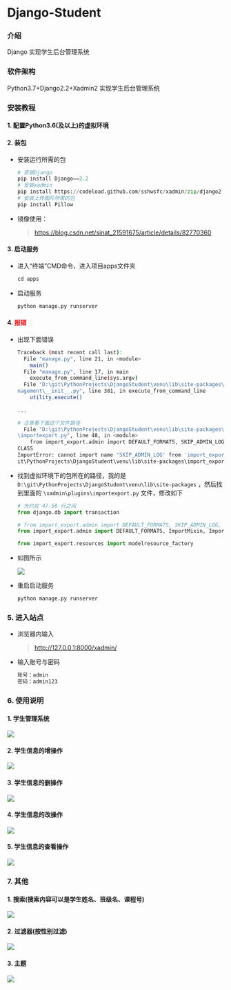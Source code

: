 # Django-Student

### 介绍

  Django 实现学生后台管理系统

### 软件架构

  Python3.7+Django2.2+Xadmin2 实现学生后台管理系统

### 安装教程

#### 1. 配置Python3.6(及以上)的虚拟环境

#### 2. 装包

+ 安装运行所需的包	

  ```python
  # 安装Django
  pip install Django==2.2
  # 安装xadmin
  pip install https://codeload.github.com/sshwsfc/xadmin/zip/django2
  # 安装上传图片所需的包
  pip install Pillow
  ```

+ 镜像使用：

  > https://blog.csdn.net/sinat_21591675/article/details/82770360

#### 3. 启动服务

+ 进入“终端”CMD命令，进入项目apps文件夹

  ```python
  cd apps
  ```

+ 启动服务

  ```python
  python manage.py runserver
  ```
  

#### 4. <font color="red">报错</font>

+ 出现下面错误

  ```sh
  Traceback (most recent call last):
    File "manage.py", line 21, in <module>
      main()
    File "manage.py", line 17, in main
      execute_from_command_line(sys.argv)
    File "D:\git\PythonProjects\DjangoStudent\venu\lib\site-packages\django\core\ma
  nagement\__init__.py", line 381, in execute_from_command_line
      utility.execute()
      
  ...
  
  # 注意看下面这个文件路径
    File "D:\git\PythonProjects\DjangoStudent\venu\lib\site-packages\xadmin\plugins
  \importexport.py", line 48, in <module>
      from import_export.admin import DEFAULT_FORMATS, SKIP_ADMIN_LOG, TMP_STORAGE_
  CLASS
  ImportError: cannot import name 'SKIP_ADMIN_LOG' from 'import_export.admin' (D:\g
  it\PythonProjects\DjangoStudent\venu\lib\site-packages\import_export\admin.py)
  
  ```

+ 找到虚拟环境下的包所在的路径，我的是 `D:\git\PythonProjects\DjangoStudent\venu\lib\site-packages` ，然后找到里面的 `\xadmin\plugins\importexport.py` 文件，修改如下

  ```python
  # 大约在 47-50 行之间
  from django.db import transaction
  
  # from import_export.admin import DEFAULT_FORMATS, SKIP_ADMIN_LOG, TMP_STORAGE_CLASS
  from import_export.admin import DEFAULT_FORMATS, ImportMixin, ImportExportMixinBase
  
  from import_export.resources import modelresource_factory
  ```

+ 如图所示

  ![](https://gitee.com/zxiaosi/image/raw/master/Project/Python/Django-StudentMS/报错.png)

+ 重启启动服务

  ```python
  python manage.py runserver
  ```

### 5. 进入站点

+ 浏览器内输入

  >http://127.0.0.1:8000/xadmin/

+ 输入账号与密码

  ```python
  账号：admin
  密码：admin123
  ```

### 6. 使用说明

####  1. 学生管理系统

![](https://gitee.com/zxiaosi/image/raw/master/Project/Python/Django-StudentMS/student.gif)

####  2. 学生信息的增操作

![](https://gitee.com/zxiaosi/image/raw/master/Project/Python/Django-StudentMS/add.gif)

####  3. 学生信息的删操作

![](https://gitee.com/zxiaosi/image/raw/master/Project/Python/Django-StudentMS/delete-1624076965820.gif)

####  4. 学生信息的改操作

![](https://gitee.com/zxiaosi/image/raw/master/Project/Python/Django-StudentMS/update-1624076976733.gif)

#### 5. 学生信息的查看操作

![](https://gitee.com/zxiaosi/image/raw/master/Project/Python/Django-StudentMS/show-1624077005138.gif)

### 7. 其他

####  1. 搜索(搜索内容可以是学生姓名、班级名、课程号)

![](https://gitee.com/zxiaosi/image/raw/master/Project/Python/Django-StudentMS/select-1624077313300.gif)

####   2. 过滤器(按性别过滤)

![](https://gitee.com/zxiaosi/image/raw/master/Project/Python/Django-StudentMS/sex.gif)

#### 3. 主题

![](https://gitee.com/zxiaosi/image/raw/master/Project/Python/Django-StudentMS/theme.gif)